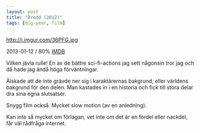 ```yaml
---
layout: post
title: "Dredd (2012)"
tags: [big-year, film]
---
```


http://i.imgur.com/36PFG.jpg

2013-01-12 / 80% [IMDB](http://www.imdb.com/title/tt1343727/)

Vilken jävla rulle! En av de bättre sci-fi-actions jag sett någonsin tror jag och då hade jag ändå höga förväntningar.

Älskade att de inte grävde ner sig i karaktärernas bakgrund, eller världens bakgrund för den delen. Man kastades in i en historia och fick till stora delar dra sina egna slutsatser. 

Snygg film också. Mycket slow motion (av en anledning).

Kan inte så mycket om förlagan, vet inte om det är en fördel eller nackdel, får väl rådfråga internet.